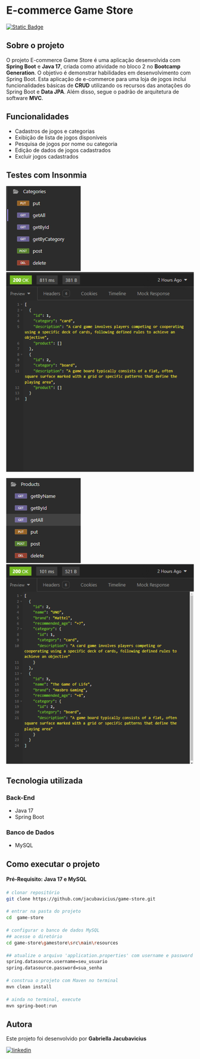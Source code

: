 # E-commerce Game Store
[![Static Badge](https://img.shields.io/badge/License-MIT-green.svg)](https://github.com/jacubavicius/game-store/new/main)


## Sobre o projeto
O projeto E-commerce Game Store é uma aplicação desenvolvida com <b>Spring Boot</b> e <b>Java 17</b>, criada como atividade no bloco 2 no <b>Bootcamp Generation</b>. O objetivo é demonstrar habilidades em desenvolvimento com Spring Boot. 
Esta aplicação de e-commerce para uma loja de jogos inclui funcionalidades básicas de <b>CRUD</b> utilizando os recursos das anotações do Spring Boot e <b>Data JPA</b>. Além disso, segue o padrão de arquitetura de software <b>MVC</b>.

## Funcionalidades
- Cadastros de jogos e categorias
- Exibição de lista de jogos disponíveis
- Pesquisa de jogos por nome ou categoria
- Edição de dados de jogos cadastrados
- Excluir jogos cadastrados

## Testes com Insonmia
![MetodosCategoria](https://github.com/jacubavicius/game-store/blob/main/assets/metodos-categoria.png)  ![getAllCategorias](https://github.com/jacubavicius/game-store/blob/main/assets/getAllCategorias.png)


![MetodosProduto](https://github.com/jacubavicius/game-store/blob/main/assets/metodos-produto.png)   ![getAllProdutos](https://github.com/jacubavicius/game-store/blob/main/assets/getAllProdutos.png)

## Tecnologia utilizada
### Back-End
- Java 17
- Spring Boot

### Banco de Dados
- MySQL

## Como executar o projeto
#### Pré-Requisito: Java 17 e MySQL
```bash
# clonar repositório
git clone https://github.com/jacubavicius/game-store.git

# entrar na pasta do projeto
cd  game-store

# configurar o banco de dados MySQL
## acesse o diretório
cd game-store\gamestore\src\main\resources

## atualize o arquivo 'application.properties' com username e password
spring.datasource.username=seu_usuario
spring.datasource.password=sua_senha

# construa o projeto com Maven no terminal
mvn clean install

# ainda no terminal, execute
mvn spring-boot:run

```
## Autora

Este projeto foi desenvolvido por <b>Gabriella Jacubavicius</b>

[![linkedin](https://img.shields.io/badge/LinkedIn-0077B5?style=for-the-badge&logo=linkedin&logoColor=white)](https://www.linkedin.com/in/gabriella-jacubavicius/)
